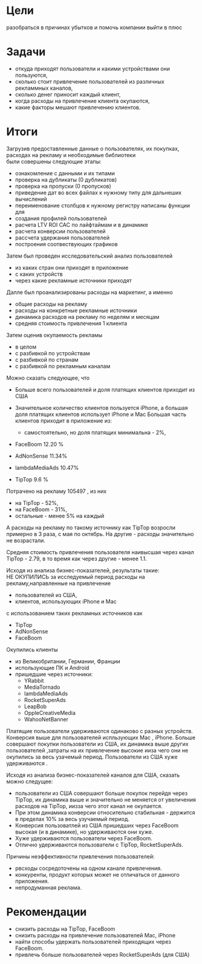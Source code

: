 # Цели
разобраться в причинах убытков и помочь компании выйти в плюс

# Задачи
 - откуда приходят пользователи и какими устройствами они пользуются,
 - сколько стоит привлечение пользователей из различных рекламмных каналов,
 - сколько денег приносит каждый клиент,
 - когда расходы на привлечение клиента окупаются,
 - какие факторы мешают привлечению клиентов.

# Итоги
Загрузив предоставленные данные о пользователях, их покупках, расходах на рекламу и необходимые библиотеки    
были совершены следующие этапы:  
 - ознакомление с данными и их типами
 - проверка на дубликаты (0 дубликатов)
 - проверка на пропуски (0 пропусков)
 - приведение дат во всех файлах к нужному типу для дальнеших вычислений
 - переименование столбцов к нужному регистру
 написаны функции для  
 - создания профилей пользователей
 - расчета LTV ROI CAC по лайфтаймам и в динамике
 - расчета конверсии пользователей
 - рассчета удержания пользователей
 - построения соотвествующих графиков

Затем был проведен исследовательский анализ пользователей  
 - из каких стран они приходят в приложение
 - с каких устройств 
 - через какие рекламные источники приходят 

 Далле был проанализированы расходы на маркетинг, а именно  
 - общие расходы на рекламу 
 - расходы на конкретные рекламные источники 
 - динамика расходов на рекламу по неделям и месяцам 
 - средняя стоимость привлечения 1 клиента 
  
Затем оценив окупаемость рекламы   
 - в целом
 - с разбивкой по устройствам
 - с разбивкой по странам 
 - с разбивкой по рекламным каналам 


Можно сказать следующее, что 
 - Больше всего пользователей и доля платящих клиентов приходит из США
 - Значительное количество клиентов пользуется iPhone, а большая доля платящих клиентов использует iPhone и Mac
Большая часть клиентов приходит в приложение из:
   - самостоятельно, но доля платящих минимальна - 2%,
   
  - FaceBoom         12.20 %    
  - AdNonSense       11.34%   
  - lambdaMediaAds   10.47%   
  - TipTop           9.6 %   

 
 Потрачено на рекламу 105497 , из них
   - на TipTop - 52%,
   - на FaceBoom - 31%,
   - остальные - менее 5% на каждый 

А расходы на рекламу по такому источнику как TipTop возросли примерно в 3 раза, с мая по октябрь. На другие - расходы значительно не возрастали.

Средняя стоимость привлечения пользователя наивысшая через канал TipTop - 2.79, в то время как через другие - менее 1.1.

Исходя из анализа бизнес-показателей, результаты такие:   
НЕ ОКУПИЛИСЬ за исследуемый период расходы на рекламу,направленные на привлечение 
  - пользователей из США, 
  - клиентов, использующих iPhone и Мас   

с использованием таких рекламных источников как 
   - TipTop
   - AdNonSense
   - FaceBoom   


Окупились клиенты
 - из Великобритании, Германии, Франции
 - использующие ПК и Android
 - пришедшие через источники: 
   - YRabbit
   - MediaTornado
   - lambdaMediaAds
   - RocketSuperAds
   - LeapBob
   - OppleCreativeMedia
   - WahooNetBanner


Платящие пользователи удерживаются одинаково с разных устройств.
Конверсия выше для пользователей испльзующих Mac , iPhone.
Больше совершают покупки пользователи из США, их динамика выше других пользователей ,затраты на их привлечение высокие ииза чего они не окупились за весь узачемый период. 
Пользователи из США хуже удерживаются .


Исходя из анализа бизнес-показателей каналов для США, сказать можно следущее:
 - пользователи из США совершают больше покупок перейдя через TipTop, их динамика выше и значительно не меняется от увеличения расходов на TipTop, иизза чего этот канал не окупается.
 - При этом динамика конверсии относительно стабильная - держится в пределах 10% за весь узучаемый период.
 - Конверсия пользоватлей из США пришедших через FaceBoom высокая (и в динамике), но удерживаются они хуже.
 - Хуже удерживаются пользователи через FaceBoom.  
 - Отлично удерживаются пользователи с TipTop, RocketSuperAds.


Причины неэффективности привлечения пользователей:  
 - рвсходы сосредоточены на одном канале привлечения.  
 - конкуренты, продукт которых может не отличаться от данного приложения.
 - непродуманная реклама.

# Рекомендации
 - снизить расходы на TipTop, FaceBoom
 - снизить расходы на привлечение пользователей Mac, iPhone
 - найти способы удержать пользователей приходящих через FaceBoom.
 - привлечь больше пользователей через RocketSuperAds (для США)